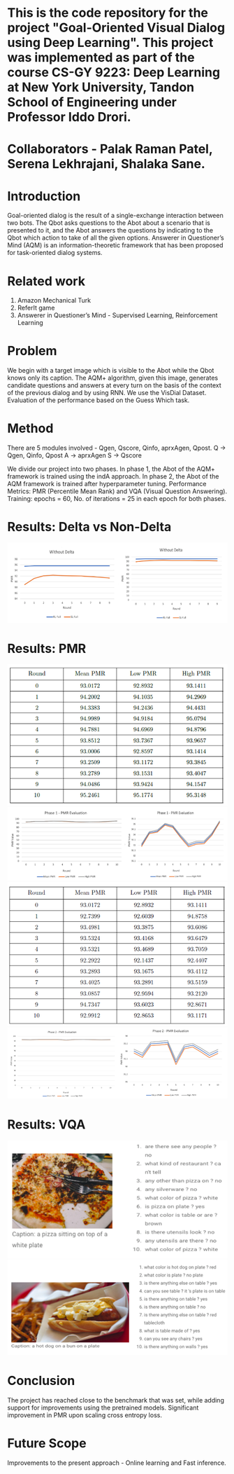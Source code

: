 # This is the code repository for the project "Goal-Oriented Visual Dialog using Deep Learning". This project was implemented as part of the course CS-GY 9223: Deep Learning at New York University, Tandon School of Engineering under Professor Iddo Drori. 
# Collaborators - Palak Raman Patel, Serena Lekhrajani, Shalaka Sane. 

# Introduction 
Goal-oriented dialog is the result of a single-exchange interaction between two bots. The Qbot asks questions to the Abot about a scenario that is presented to it, and the Abot answers the questions by indicating to the Qbot which action to take of all the given options. Answerer in Questioner’s Mind (AQM) is an information-theoretic framework that has been proposed for task-oriented dialog systems. 

# Related work
1. Amazon Mechanical Turk
2. ReferIt game
3. Answerer in Questioner’s Mind - Supervised Learning, Reinforcement Learning 

# Problem
We begin with a target image which is visible to the Abot while the Qbot knows only its caption. The AQM+ algorithm, given this image, generates candidate questions and answers at every turn on the basis of the context of the previous dialog and by using RNN. We use the VisDial Dataset. Evaluation of the performance based on the Guess Which task. 

# Method
There are 5 modules involved - Qgen, Qscore, Qinfo, aprxAgen, Qpost.
Q → Qgen, Qinfo, Qpost
A → aprxAgen
S → Qscore

We divide our project into two phases. In phase 1, the Abot of the AQM+ framework is trained using the indA approach. In phase 2, the Abot of the AQM framework is trained after hyperparameter tuning. Performance Metrics: PMR (Percentile Mean Rank) and VQA (Visual Question Answering). Training: epochs = 60, No. of iterations = 25 in each epoch for both phases.

# Results: Delta vs Non-Delta
![models](images/wdelta.png)

# Results: PMR
![models](images/table1.png)
![models](images/phase1.png)
![models](images/table2.png)
![models](images/phase2.png)

# Results: VQA
![models](images/ex1.png)
![models](images/ex2.png)

# Conclusion
The project has reached close to the benchmark that was set, while adding support for improvements using the pretrained models. Significant improvement in PMR upon scaling cross entropy loss.

# Future Scope
Improvements to the present approach - Online learning and Fast inference.


